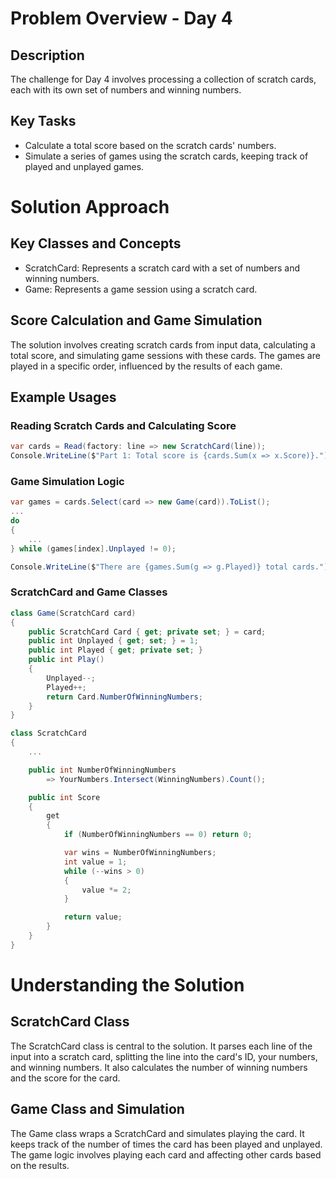 ﻿# Problem Overview - Day 4
## Description
The challenge for Day 4 involves processing a collection of scratch cards, each with its own set of numbers and winning numbers.

## Key Tasks
 - Calculate a total score based on the scratch cards' numbers.
 - Simulate a series of games using the scratch cards, keeping track of played and unplayed games.

# Solution Approach
## Key Classes and Concepts
 - ScratchCard: Represents a scratch card with a set of numbers and winning numbers.
 - Game: Represents a game session using a scratch card.

## Score Calculation and Game Simulation
The solution involves creating scratch cards from input data, calculating a total score, and simulating game sessions with these cards. The games are played in a specific order, influenced by the results of each game.

## Example Usages

### Reading Scratch Cards and Calculating Score
```csharp
var cards = Read(factory: line => new ScratchCard(line));
Console.WriteLine($"Part 1: Total score is {cards.Sum(x => x.Score)}.");
```

### Game Simulation Logic
```csharp
var games = cards.Select(card => new Game(card)).ToList();
...
do
{
    ...
} while (games[index].Unplayed != 0);

Console.WriteLine($"There are {games.Sum(g => g.Played)} total cards.");
```

### ScratchCard and Game Classes
```csharp
class Game(ScratchCard card)
{
    public ScratchCard Card { get; private set; } = card;
    public int Unplayed { get; set; } = 1;
    public int Played { get; private set; }
    public int Play()
    {
        Unplayed--;
        Played++;
        return Card.NumberOfWinningNumbers;
    }
}

class ScratchCard
{
    ...

    public int NumberOfWinningNumbers
        => YourNumbers.Intersect(WinningNumbers).Count();

    public int Score
    {
        get
        {
            if (NumberOfWinningNumbers == 0) return 0;

            var wins = NumberOfWinningNumbers;
            int value = 1;
            while (--wins > 0)
            {
                value *= 2;
            }

            return value;
        }
    }
}
```

# Understanding the Solution
## ScratchCard Class
The ScratchCard class is central to the solution. It parses each line of the input into a scratch card, splitting the line into the card's ID, your numbers, and winning numbers. It also calculates the number of winning numbers and the score for the card.

## Game Class and Simulation
The Game class wraps a ScratchCard and simulates playing the card. It keeps track of the number of times the card has been played and unplayed. The game logic involves playing each card and affecting other cards based on the results.